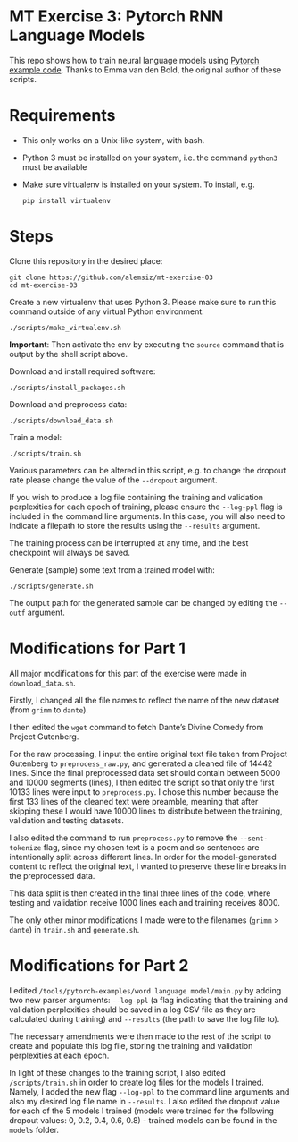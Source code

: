 # MT Exercise 3: Pytorch RNN Language Models

This repo shows how to train neural language models using [Pytorch example code](https://github.com/pytorch/examples/tree/master/word_language_model). Thanks to Emma van den Bold, the original author of these scripts. 

# Requirements

- This only works on a Unix-like system, with bash.
- Python 3 must be installed on your system, i.e. the command `python3` must be available
- Make sure virtualenv is installed on your system. To install, e.g.

    `pip install virtualenv`

# Steps

Clone this repository in the desired place:

    git clone https://github.com/alemsiz/mt-exercise-03
    cd mt-exercise-03

Create a new virtualenv that uses Python 3. Please make sure to run this command outside of any virtual Python environment:

    ./scripts/make_virtualenv.sh

**Important**: Then activate the env by executing the `source` command that is output by the shell script above.

Download and install required software:

    ./scripts/install_packages.sh

Download and preprocess data:

    ./scripts/download_data.sh

Train a model:

    ./scripts/train.sh

Various parameters can be altered in this script, e.g. to change the dropout rate please change the value of the `--dropout` argument.

If you wish to produce a log file containing the training and validation perplexities for each epoch of training, please ensure the `--log-ppl` flag is included in the command line arguments. In this case, you will also need to indicate a filepath to store the results using the `--results` argument.

The training process can be interrupted at any time, and the best checkpoint will always be saved.

Generate (sample) some text from a trained model with:

    ./scripts/generate.sh

The output path for the generated sample can be changed by editing the `--outf` argument.

# Modifications for Part 1

All major modifications for this part of the exercise were made in `download_data.sh`.

Firstly, I changed all the file names to reflect the name of the new dataset (from `grimm` to `dante`).

I then edited the `wget` command to fetch Dante’s Divine Comedy from Project Gutenberg.

For the raw processing, I input the entire original text file taken from Project Gutenberg to `preprocess_raw.py`, and generated a cleaned file of 14442 lines. Since the final preprocessed data set should contain between 5000 and 10000 segments (lines), I then edited the script so that only the first 10133 lines were input to `preprocess.py`. I chose this number because the first 133 lines of the cleaned text were preamble, meaning that after skipping these I would have 10000 lines to distribute between the training, validation and testing datasets.

I also edited the command to run `preprocess.py` to remove the `--sent-tokenize` flag, since my chosen text is a poem and so sentences are intentionally split across different lines. In order for the model-generated content to reflect the original text, I wanted to preserve these line breaks in the preprocessed data.

This data split is then created in the final three lines of the code, where testing and validation receive 1000 lines each and training receives 8000.

The only other minor modifications I made were to the filenames (`grimm` > `dante`) in `train.sh` and `generate.sh`.

# Modifications for Part 2

I edited `/tools/pytorch-examples/word language model/main.py` by adding two new parser arguments: `--log-ppl` (a flag indicating that the training and validation perplexities should be saved in a log CSV file as they are calculated during training) and `--results` (the path to save the log file to).

The necessary amendments were then made to the rest of the script to create and populate this log file, storing the training and validation perplexities at each epoch.

In light of these changes to the training script, I also edited `/scripts/train.sh` in order to create log files for the models I trained. Namely, I added the new flag `--log-ppl` to the command line arguments and also my desired log file name in `--results`. I also edited the dropout value for each of the 5 models I trained (models were trained for the following dropout values: 0, 0.2, 0.4, 0.6, 0.8) - trained models can be found in the `models` folder.


